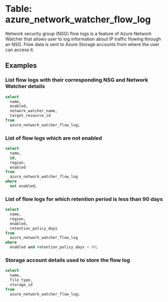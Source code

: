 # Table: azure_network_watcher_flow_log

Network security group (NSG) flow logs is a feature of Azure Network Watcher that allows user to log information about IP traffic flowing through an NSG. Flow data is sent to Azure Storage accounts from where the user can access it.

## Examples

### List flow logs with their corresponding NSG and Network Watcher details

```sql
select
  name,
  enabled,
  network_watcher_name,
  target_resource_id
from
  azure_network_watcher_flow_log;
```

### List of flow logs which are not enabled

```sql
select
  name,
  id,
  region,
  enabled
from
  azure_network_watcher_flow_log
where
  not enabled;
```

### List of flow logs for which retention period is less than 90 days

```sql
select
  name,
  region,
  enabled,
  retention_policy_days
from
  azure_network_watcher_flow_log
where
  enabled and retention_policy_days < 90;
```

### Storage account details used to store the flow log

```sql
select
  name,
  file_type,
  storage_id
from
  azure_network_watcher_flow_log;
```
